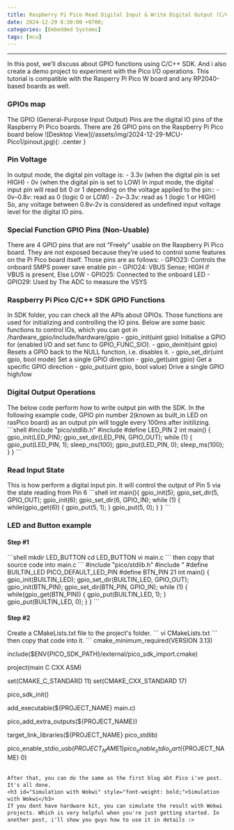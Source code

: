 ```yaml
---
title: Raspberry Pi Pico Read Digital Input & Write Digital Output (C/C++ SDK)
date: 2024-12-29 8:30:00 +0700;
categories: [Embedded Systems]
tags: [mcu]    
---
```


---
In this post, we'll discuss about GPIO functions using C/C++ SDK. And i also create a demo project to experiment with the Pico I/O operations. This tutorial is compatible with the Rasperry Pi Pico W board and any RP2040-based boards as well.
<h3 id="GPIOs map" style="font-weight: bold;">GPIOs map</h3>
The GPIO (General-Purpose Input Output) Pins are the digital IO pins of the Raspberry Pi Pico boards. There are 26 GPIO pins on the Raspberry Pi Pico board below
![Desktop View](/assets/img/2024-12-29-MCU-Pico1/pinout.jpg){: .center }
<h3 id="Pin Voltage" style="font-weight: bold;">Pin Voltage</h3>
In output mode, the digital pin voltage is:
- 3.3v (when the digital pin is set HIGH)
- 0v (when the digital pin is set to LOW)  
In input mode, the digital input pin will read bit 0 or 1 depending on the voltage applied to the pin::
- 0v–0.8v: read as 0 (logic 0 or LOW)
- 2v–3.3v: read as 1 (logic 1 or HIGH)  
So, any voltage between 0.8v-2v is considered as undefined input voltage level for the digital IO pins. 
<h3 id="Special Function GPIO Pins (Non-Usable)" style="font-weight: bold;">Special Function GPIO Pins (Non-Usable)</h3>
There are 4 GPIO pins that are not “Freely” usable on the Raspberry Pi Pico board. They are not exposed because they’re used to control some features on the Pi Pico board itself. Those pins are as follows:
- GPIO23: Controls the onboard SMPS power save enable pin
- GPIO24: VBUS Sense; HIGH if VBUS is present, Else LOW
- GPIO25: Connected to the onboard LED
- GPIO29: Used by The ADC to measure the VSYS
<h3 id="Raspberry Pi Pico C/C++ SDK GPIO Functions" style="font-weight: bold;">Raspberry Pi Pico C/C++ SDK GPIO Functions</h3>
In SDK folder, you can check all the APIs about GPIOs. Those functions are used for initializing and controlling the IO pins. Below are some basic functions to control IOs, which you can got in /hardware_gpio/include/hardware/gpio
- gpio_init(uint gpio)  
    Initialise a GPIO for (enabled I/O and set func to GPIO_FUNC_SIO).  
- gpio_deinit(uint gpio)  
    Resets a GPIO back to the NULL function, i.e. disables it.
- gpio_set_dir(uint gpio, bool mode)  
    Set a single GPIO direction  
- gpio_get(uint gpio)  
    Get a specific GPIO direction  
- gpio_put(uint gpio, bool value)  
    Drive a single GPIO high/low  
<h3 id="Digital Output Operations" style="font-weight: bold;">Digital Output Operations</h3>
The below code perform how to write output pin with the SDK. In the following example code, GPIO pin number 2(known as built_in LED on rasPico board) as an output pin will toggle every 100ms after initilizing.
```shell
#include "pico/stdlib.h"
#include <stdio.h>
#define LED_PIN 2
int main()
{
    gpio_init(LED_PIN);
    gpio_set_dir(LED_PIN, GPIO_OUT);
    while (1)
    {
        gpio_put(LED_PIN, 1);
        sleep_ms(100);
        gpio_put(LED_PIN, 0);
        sleep_ms(100);
    }
}
```
<h3 id="Read Input State" style="font-weight: bold;">Read Input State</h3>
This is how perform a digital input pin. It will control the output of Pin 5 via the state reading from Pin 6
```shell
int main(){
    gpio_init(5);
    gpio_set_dir(5, GPIO_OUT);
    gpio_init(6);
    gpio_set_dir(6, GPIO_IN);
    while (1)
    {
        while(gpio_get(6))
        {
           gpio_put(5, 1);
        }
        gpio_put(5, 0);
    }
}
```
<h3 id="LED and Button example" style="font-weight: bold;">LED and Button example</h3>
<h4 id="Step #1" style="font-weight: bold;">Step #1</h4>
```shell
mkdir LED_BUTTON
cd LED_BUTTON
vi main.c
```
then copy that source code into main.c
```
#include "pico/stdlib.h"
#include "
#define BUILTIN_LED PICO_DEFAULT_LED_PIN
#define BTN_PIN 21
int main()
{
    gpio_init(BUILTIN_LED);
    gpio_set_dir(BUILTIN_LED, GPIO_OUT);
    gpio_init(BTN_PIN);
    gpio_set_dir(BTN_PIN, GPIO_IN);
    while (1)
    {
        while(gpio_get(BTN_PIN))
        {
           gpio_put(BUILTIN_LED, 1);
        }
        gpio_put(BUILTIN_LED, 0);
    }
}
```
<h4 id="Step #2" style="font-weight: bold;">Step #2</h4>
Create a CMakeLists.txt file to the project's folder.
```
vi CMakeLists.txt
```
then copy that code into it.
```
cmake_minimum_required(VERSION 3.13)

include($ENV{PICO_SDK_PATH}/external/pico_sdk_import.cmake)

project(main C CXX ASM)

set(CMAKE_C_STANDARD 11)
set(CMAKE_CXX_STANDARD 17)

pico_sdk_init()

add_executable(${PROJECT_NAME} main.c)

pico_add_extra_outputs(${PROJECT_NAME})

target_link_libraries(${PROJECT_NAME} pico_stdlib)

pico_enable_stdio_usb(${PROJECT_NAME} 1)
pico_enable_stdio_uart(${PROJECT_NAME} 0)
```
   
After that, you can do the same as the first blog abt Pico i've post. It's all done.  
<h3 id="Simulation with Wokwi" style="font-weight: bold;">Simulation with Wokwi</h3>
If you dont have hardware kit, you can simulate the result with Wokwi projects. Which is very helpful when you're just getting started. In another post, i'll show you guys how to use it in details :>